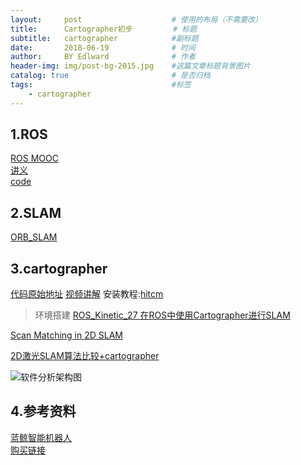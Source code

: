 ```yaml
---
layout:     post                    # 使用的布局（不需要改）
title:      Cartographer初步         # 标题 
subtitle:   cartographer            #副标题
date:       2018-06-19              # 时间
author:     BY Edlward              # 作者
header-img: img/post-bg-2015.jpg    #这篇文章标题背景图片
catalog: true                       # 是否归档
tags:                               #标签
    - cartographer
---
```


## 1.ROS
[ROS MOOC](https://www.icourse163.org/course/ISCAS-1002580008)  
[讲义](https://legacy.gitbook.com/book/sychaichangkun/ros-tutorial-icourse163/details)  
[code](https://github.com/DroidAITech/ROS-Academy-for-Beginners)    

## 2.SLAM
[ORB_SLAM](https://github.com/raulmur/ORB_SLAM)  

## 3.cartographer
[代码原始地址](https://github.com/googlecartographer/cartographer)
[视频讲解](https://www.youtube.com/watch?v=wVsfCnyt5jA)
安装教程:[hitcm](https://www.cnblogs.com/hitcm/p/5939507.html)   

>环境搭建
[ROS_Kinetic_27 在ROS中使用Cartographer进行SLAM](https://blog.csdn.net/zhangrelay/article/details/52757573)    


[Scan Matching in 2D SLAM ](https://mp.weixin.qq.com/s?__biz=MzI5MTM1MTQwMw==&mid=2247484537&idx=1&sn=86200d961cf933896a9781bbe58442cc&chksm=ec10ba7ddb67336ba920a3c6b7e6414a0131bb775d6695e526d25dc6d377e31578684e83f802&scene=1&srcid=0925Vlxe9psorns6CY8O4sC7#rd)    

[2D激光SLAM算法比较+cartographer](https://blog.csdn.net/hjwang1/article/details/62236432)  

![软件分析架构图](http://p3.pstatp.com/large/191800014597caf46e29)

## 4.参考资料  
[蓝鲸智能机器人](http://www.bwbot.org/zh-cn/)  
[购买链接](https://item.taobao.com/item.htm?spm=0.0.0.0.4RIgI2&id=527426530377)
